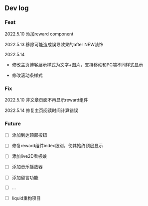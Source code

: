 ## Dev log

### Feat

2022.5.10 添加reward component

2022.5.13 移除可能造成误导效果的after NEW装饰

2022.5.14 

- 修改主页博客展示样式为文字+图片，支持移动和PC端不同样式显示

- 修改滚动条样式



### Fix

2022.5.10 非文章页面不再显示reward组件

2022.5.14 修复主页阅读时间计算错误





### Future

- [ ] 添加到达顶部按钮
- [ ] 修复reward组件index级别，使其始终顶层显示
- [ ] 添加live2D看板娘
- [ ] 添加音乐播放器
- [ ] 添加留言功能
- [ ] ...
- [ ] liquid重构项目



